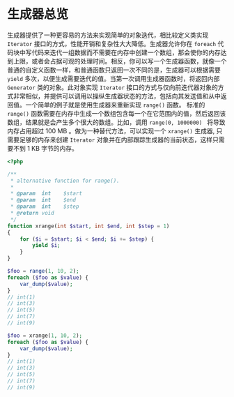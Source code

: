 # 生成器总览

生成器提供了一种更容易的方法来实现简单的对象迭代，相比较定义类实现 `Iterator` 接口的方式，性能开销和复杂性大大降低。生成器允许你在 `foreach` 代码块中写代码来迭代一组数据而不需要在内存中创建一个数组，那会使你的内存达到上限，或者会占据可观的处理时间。相反，你可以写一个生成器函数，就像一个普通的自定义函数一样，和普通函数只返回一次不同的是，生成器可以根据需要 `yield` 多次，以便生成需要迭代的值。当第一次调用生成器函数时，将返回内部 `Generator` 类的对象。此对象实现 `Iterator` 接口的方式与仅向前迭代器对象的方式非常相似，并提供可以调用以操纵生成器状态的方法，包括向其发送值和从中返回值。一个简单的例子就是使用生成器来重新实现 `range()` 函数。 标准的 `range()` 函数需要在内存中生成一个数组包含每一个在它范围内的值，然后返回该数组，结果就是会产生多个很大的数组。比如，调用 `range(0, 1000000) ` 将导致内存占用超过 100 MB 。做为一种替代方法，可以实现一个 `xrange()` 生成器, 只需要足够的内存来创建 `Iterator` 对象并在内部跟踪生成器的当前状态，这样只需要不到 1 KB 字节的内存。

```php
<?php

/**
 * alternative function for range().
 *
 * @param  int    $start
 * @param  int    $end
 * @param  int    $step
 * @return void
 */
function xrange(int $start, int $end, int $step = 1)
{
    for ($i = $start; $i < $end; $i += $step) {
        yield $i;
    }
}

$foo = range(1, 10, 2);
foreach ($foo as $value) {
    var_dump($value);
}
// int(1)
// int(3)
// int(5)
// int(7)
// int(9)

$foo = xrange(1, 10, 2);
foreach ($foo as $value) {
    var_dump($value);
}
// int(1)
// int(3)
// int(5)
// int(7)
// int(9)

```

